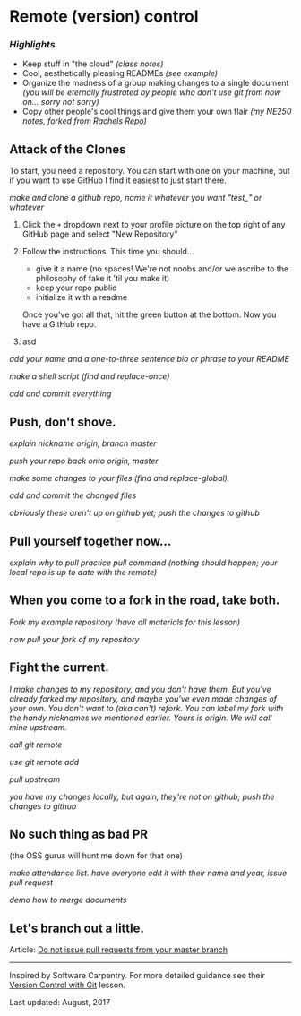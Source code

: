 # Remote (version) control

### *Highlights*

* Keep stuff in "the cloud" _(class notes)_
* Cool, aesthetically pleasing READMEs _(see example)_
* Organize the madness of a group making changes to a single document _(you will be eternally frustrated by people who don't use git from now on... sorry not sorry)_
* Copy other people's cool things and give them your own flair _(my NE250 notes, forked from Rachels Repo)_


## Attack of the Clones

To start, you need a repository. You can start with one on your machine, but if you want to use GitHub I find it easiest to just start there.


_make and clone a github repo, name it whatever you want "test\_<name>" or whatever_

1. Click the `+` dropdown next to your profile picture on the top right of any GitHub page and select "New Repository"
2. Follow the instructions. This time you should...
	* give it a name (no spaces! We're not noobs and/or we ascribe to the philosophy of fake it 'til you make it)
	* keep your repo public
	* initialize it with a readme

	Once you've got all that, hit the green button at the bottom. Now you have a GitHub repo.
3. asd


_add your name and a one-to-three sentence bio or phrase to your README_

_make a shell script (find and replace-once)_

_add and commit everything_

## Push, don't shove.

_explain nickname origin, branch master_

_push your repo back onto origin, master_ 

_make some changes to your files (find and replace-global)_

_add and commit the changed files_

_obviously these aren't up on github yet; push the changes to github_


## Pull yourself together now...

_explain why to pull_
_practice pull command (nothing should happen; your local repo is up to date with the remote)_

## When you come to a fork in the road, take both.

_Fork my example repository (have all materials for this lesson)_

_now pull your fork of my repository_


## Fight the current.

_I make changes to my repository, and you don't have them. But you've already forked my repository, and maybe you've even made changes of your own. You don't want to (aka can't) refork. You can label my fork with the handy nicknames we mentioned earlier. Yours is origin. We will call mine upstream._

_call git remote_

_use git remote add_

_pull upstream_

_you have my changes locally, but again, they're not on github; push the changes to github_


## No such thing as bad PR
(the OSS gurus will hunt me down for that one)

_make attendance list. have everyone edit it with their name and year, issue pull request_

_demo how to merge documents_

## Let's branch out a little.

Article: [Do not issue pull requests from your master branch](http://blog.jasonmeridth.com/posts/do-not-issue-pull-requests-from-your-master-branch/)

---
Inspired by Software Carpentry. For more detailed guidance see their [Version Control with Git](https://swcarpentry.github.io/git-novice/) lesson.

Last updated: August, 2017